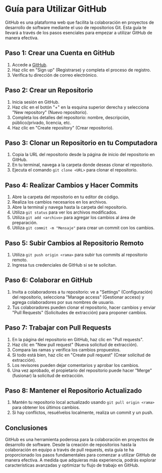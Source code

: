 # Guía para Utilizar GitHub

GitHub es una plataforma web que facilita la colaboración en proyectos de desarrollo de software mediante el uso de repositorios Git. Esta guía te llevará a través de los pasos esenciales para empezar a utilizar GitHub de manera efectiva.

## Paso 1: Crear una Cuenta en GitHub

1. Accede a [GitHub](https://github.com/).
2. Haz clic en "Sign up" (Registrarse) y completa el proceso de registro.
3. Verifica tu dirección de correo electrónico.

## Paso 2: Crear un Repositorio

1. Inicia sesión en GitHub.
2. Haz clic en el botón "+" en la esquina superior derecha y selecciona "New repository" (Nuevo repositorio).
3. Completa los detalles del repositorio: nombre, descripción, público/privado, licencia, etc.
4. Haz clic en "Create repository" (Crear repositorio).

## Paso 3: Clonar un Repositorio en tu Computadora

1. Copia la URL del repositorio desde la página de inicio del repositorio en GitHub.
2. En tu terminal, navega a la carpeta donde deseas clonar el repositorio.
3. Ejecuta el comando `git clone <URL>` para clonar el repositorio.

## Paso 4: Realizar Cambios y Hacer Commits

1. Abre la carpeta del repositorio en tu editor de código.
2. Realiza los cambios necesarios en los archivos.
3. Abre la terminal y navega hasta la carpeta del repositorio.
4. Utiliza `git status` para ver los archivos modificados.
5. Utiliza `git add <archivo>` para agregar los cambios al área de preparación.
6. Utiliza `git commit -m "Mensaje"` para crear un commit con los cambios.

## Paso 5: Subir Cambios al Repositorio Remoto

1. Utiliza `git push origin <rama>` para subir tus commits al repositorio remoto.
2. Ingresa tus credenciales de GitHub si se te solicitan.

## Paso 6: Colaborar en GitHub

1. Invita a colaboradores a tu repositorio: ve a "Settings" (Configuración) del repositorio, selecciona "Manage access" (Gestionar acceso) y agrega colaboradores por sus nombres de usuario.
2. Tus colaboradores pueden clonar el repositorio, hacer cambios y enviar "Pull Requests" (Solicitudes de extracción) para proponer cambios.

## Paso 7: Trabajar con Pull Requests

1. En la página del repositorio en GitHub, haz clic en "Pull requests".
2. Haz clic en "New pull request" (Nueva solicitud de extracción).
3. Compara las ramas y verifica los cambios propuestos.
4. Si todo está bien, haz clic en "Create pull request" (Crear solicitud de extracción).
5. Los revisores pueden dejar comentarios y aprobar los cambios.
6. Una vez aprobado, el propietario del repositorio puede hacer "Merge" (fusionar) la solicitud de extracción.

## Paso 8: Mantener el Repositorio Actualizado

1. Mantén tu repositorio local actualizado usando `git pull origin <rama>` para obtener los últimos cambios.
2. Si hay conflictos, resuélvelos localmente, realiza un commit y un push.

## Conclusiones

GitHub es una herramienta poderosa para la colaboración en proyectos de desarrollo de software. Desde la creación de repositorios hasta la colaboración en equipo a través de pull requests, esta guía te ha proporcionado los pasos fundamentales para comenzar a utilizar GitHub de manera efectiva. A medida que adquieras más experiencia, podrás explorar características avanzadas y optimizar tu flujo de trabajo en GitHub.